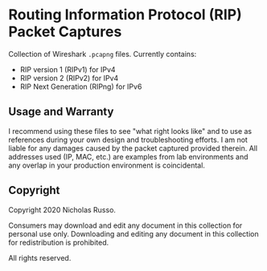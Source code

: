 # Routing Information Protocol (RIP) Packet Captures
Collection of Wireshark `.pcapng` files. Currently contains:
  - RIP version 1 (RIPv1) for IPv4
  - RIP version 2 (RIPv2) for IPv4
  - RIP Next Generation (RIPng) for IPv6

## Usage and Warranty
I recommend using these files to see "what right looks like" and to use
as references during your own design and troubleshooting efforts. I am
not liable for any damages caused by the packet captured provided therein.
All addresses used (IP, MAC, etc.) are examples from lab environments
and any overlap in your production environment is coincidental.

## Copyright
Copyright 2020 Nicholas Russo.

Consumers may download and edit any document in this collection for personal
use only. Downloading and editing any document in this collection for
redistribution is prohibited.

All rights reserved.
